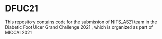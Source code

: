 # DFUC21
This repository contains code for the submission of NITS_AS21 team in the Diabetic Foot Ulcer Grand Challenge 2021 , which is organized as part of MICCAI 2021.
